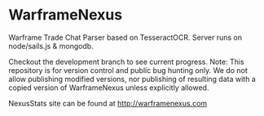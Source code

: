 # WarframeNexus
Warframe Trade Chat Parser based on TesseractOCR. Server runs on node/sails.js & mongodb.

Checkout the development branch to see current progress.
Note: This repository is for version control and public bug hunting only. We do not allow publishing modified versions, nor publishing of resulting data with a copied version of WarframeNexus unless explicitly allowed.

NexusStats site can be found at http://warframenexus.com

